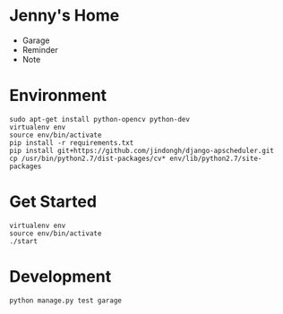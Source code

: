 # Jenny's Home
* Garage
* Reminder
* Note

# Environment
```
sudo apt-get install python-opencv python-dev
virtualenv env
source env/bin/activate
pip install -r requirements.txt
pip install git+https://github.com/jindongh/django-apscheduler.git
cp /usr/bin/python2.7/dist-packages/cv* env/lib/python2.7/site-packages
```
# Get Started
```
virtualenv env
source env/bin/activate
./start
```

# Development
```
python manage.py test garage
```
